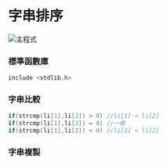 # 字串排序
![主程式](https://github.com/uciz16470/2020cce/blob/gh-pages/0409/07460303W7-2.PNG)

### 標準函數庫
```c
include <stdlib.h>
```
### 字串比較
```c
if(strcmp(li[1],li[2]) > 0) //li[1] > li[2]
if(strcmp(li[1],li[2]) = 0) //一樣
if(strcmp(li[1],li[2]) < 0) //li[1] < li[2]
```
### 字串複製
